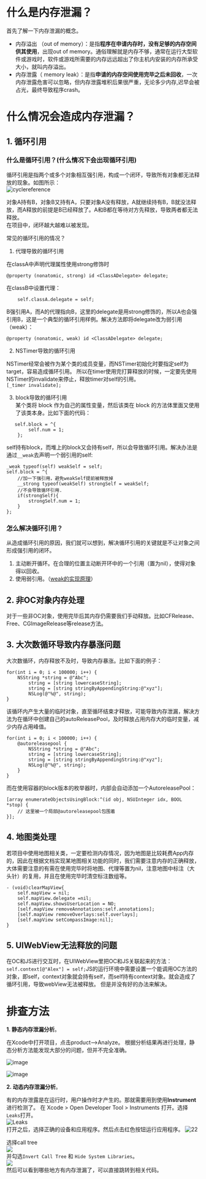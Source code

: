 
# 什么是内存泄漏？

首先了解一下内存泄漏的概念。
- 内存溢出 （out of memory）：是指**程序在申请内存时，没有足够的内存空间供其使用**，出现out of memory。通俗理解就是内存不够，通常在运行大型软件或游戏时，软件或游戏所需要的内存远远超出了你主机内安装的内存所承受大小，就叫内存溢出。
- 内存泄露（ memory leak）：是指**申请的内存空间使用完毕之后未回收**，一次内存泄露危害可以忽略，但内存泄露堆积后果很严重，无论多少内存,迟早会被占光，最终导致程序crash。

# 什么情况会造成内存泄漏？

## 1. 循环引用

### 什么是循环引用？(什么情况下会出现循环引用)

循环引用是指两个或多个对象相互强引用，构成一个闭环，导致所有对象都无法释放的现象。如图所示：    
![cyclereference](https://raw.githubusercontent.com/alexiiio/LD-Notes/master/pics/cyclereference.png)

对象A持有B，对象B又持有A，只要对象A没有释放，A就继续持有B，B就没法释放，而A释放的前提是B已经释放了。A和B都在等待对方先释放，导致两者都无法释放。    
在项目中，闭环越大越难以被发现。

常见的循环引用的情况？

1. 代理导致的循环引用

在classA中声明代理属性使用strong修饰时
```
@property (nonatomic, strong) id <ClassADelegate> delegate;
```
在classB中设置代理：
```
    self.classA.delegate = self;
```
B强引用A，而A的代理指向B，这里的delegate是用strong修饰的，所以A也会强引用B，这是一个典型的循环引用样例。解决方法即将delegate改为弱引用（weak）：
```
@property (nonatomic, weak) id <ClassADelegate> delegate;
```

2. NSTimer导致的循环引用

NSTimer经常会被作为某个类的成员变量，而NSTimer初始化时要指定self为target，容易造成循环引用。 所以在timer使用完打算释放的时候，一定要先使用NSTimer的invalidate来停止，释放timer对self的引用。   
`[_timer invalidate];`


3. block导致的循环引用    
某个类将 block 作为自己的属性变量，然后该类在 block 的方法体里面又使用了该类本身。比如下面的代码：
```
   self.block = ^{
        self.num = 1;
    }; 
```
self持有block，而堆上的block又会持有self，所以会导致循环引用。解决办法是通过`__weak`去声明一个弱引用的self:
```
_weak typeof(self) weakSelf = self;
self.block = ^{
    //加一下强引用，避免weakSelf提前被释放掉
    __strong typeof(weakSelf) strongSelf = weakSelf;
    //不会导致循环引用.
    if(strongSelf){
        strongSelf.num = 1;
    }
};
```


### 怎么解决循环引用？
从造成循环引用的原因，我们就可以想到，解决循环引用的关键就是不让对象之间形成强引用的闭环。
1. 主动断开循环。在合理的位置主动断开环中的一个引用（置为nil），使得对象得以回收。
2. 使用弱引用。（[weak的实现原理](http://note.youdao.com/noteshare?id=176a9f47a926bbb0a41f3fa09d5f2fd1)）

## 2. 非OC对象内存处理

对于一些非OC对象，使用完毕后其内存仍需要我们手动释放。比如CFRelease、Free、CGImageRelease等release方法。

## 3. 大次数循环导致内存暴涨问题
大次数循环，内存释放不及时，导致内存暴涨。比如下面的例子：
```
for(int i = 0; i < 100000; i++) {
    NSString *string = @"Abc";
        string = [string lowercaseString];
        string = [string stringByAppendingString:@"xyz"];
        NSLog(@"%@", string);
}
```
该循环内产生大量的临时对象，直至循环结束才释放，可能导致内存泄漏，解决方法为在循环中创建自己的autoReleasePool，及时释放占用内存大的临时变量，减少内存占用峰值。
```
for(int i = 0; i < 100000; i++) {
    @autoreleasepool {
        NSString *string = @"Abc";
        string = [string lowercaseString];
        string = [string stringByAppendingString:@"xyz"];
        NSLog(@"%@", string);
    }
}
```
而在使用容器的block版本的枚举器时，内部会自动添加一个AutoreleasePool：
```
[array enumerateObjectsUsingBlock:^(id obj, NSUInteger idx, BOOL *stop) {
    // 这里被一个局部@autoreleasepool包围着
}];
```

## 4. 地图类处理
若项目中使用地图相关类，一定要检测内存情况，因为地图是比较耗费App内存的，因此在根据文档实现某地图相关功能的同时，我们需要注意内存的正确释放，大体需要注意的有需在使用完毕时将地图、代理等置为nil，注意地图中标注（大头针）的复用，并且在使用完毕时清空标注数组等。

```
- (void)clearMapView{
    self.mapView = nil;
    self.mapView.delegate =nil;
    self.mapView.showsUserLocation = NO;
    [self.mapView removeAnnotations:self.annotations];
    [self.mapView removeOverlays:self.overlays];
    [self.mapView setCompassImage:nil];
}
```

## 5. UIWebView无法释放的问题

在OC和JS进行交互时，在UIWebView里把OC和JS关联起来的方法：`self.context[@"Alex"] = self;`JS的运行环境中需要设置一个能调用OC方法的对象，即self，context对象就会持有self，而self持有context对象。就会造成了循环引用，导致webView无法被释放。
但是并没有好的办法来解决。

# 排查方法
**1. 静态内存泄漏分析**。

在Xcode中打开项目，点击product-->Analyze。 
根据分析结果再进行处理，静态分析方法能发现大部分的问题，但并不完全准确。      

![image](https://raw.githubusercontent.com/alexiiio/LD-Notes/master/pics/productAnalyze.png)

![image](https://raw.githubusercontent.com/alexiiio/LD-Notes/master/pics/staticMemoryLeak.png)

**2. 动态内存泄漏分析**。

有的内存泄露是在运行时，用户操作时才产生的。那就需要用到使用**Instrument**进行检测了。
在 Xcode > Open Developer Tool > Instruments 打开。选择`Leaks`打开。      
![Leaks](http://www.samirchen.com/images/use-instruments/instruments_leaks.png)   
打开之后，选择正确的设备和应用程序。然后点击红色按钮运行应用程序。
![22](http://www.samirchen.com/images/use-instruments/instruments_leaks_data.png)

选择call tree      
![](https://raw.githubusercontent.com/alexiiio/LD-Notes/master/pics/selectcalltree.png)        
并勾选`Invert Call Tree` 和 `Hide System Libraries`。      
![](https://raw.githubusercontent.com/alexiiio/LD-Notes/master/pics/calltreesetting.png)        
然后可以看到哪些地方有内存泄漏了，可以直接跳转到相关代码。



